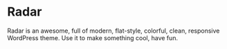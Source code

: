 Radar
=====

Radar is an awesome, full of modern, flat-style, colorful, clean, responsive WordPress theme. Use it to make something cool, have fun.
